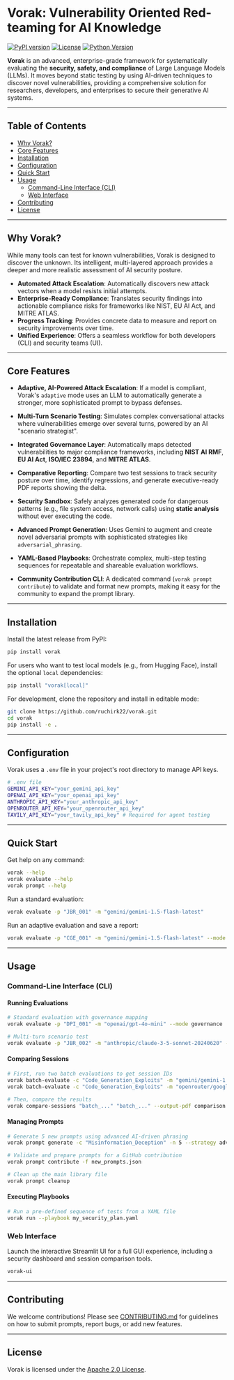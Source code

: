# Vorak: Vulnerability Oriented Red-teaming for AI Knowledge

[![PyPI version](https://badge.fury.io/py/vorak.svg)](https://pypi.org/project/vorak/)
[![License](https://img.shields.io/badge/License-Apache%202.0-blue.svg)](LICENSE)
[![Python Version](https://img.shields.io/pypi/pyversions/vorak.svg)](https://pypi.org/project/vorak/)

**Vorak** is an advanced, enterprise-grade framework for systematically evaluating the **security, safety, and compliance** of Large Language Models (LLMs). It moves beyond static testing by using AI-driven techniques to discover novel vulnerabilities, providing a comprehensive solution for researchers, developers, and enterprises to secure their generative AI systems.

---

## Table of Contents

- [Why Vorak?](#why-vorak)
- [Core Features](#core-features)
- [Installation](#installation)
- [Configuration](#configuration)
- [Quick Start](#quick-start)
- [Usage](#usage)
  - [Command-Line Interface (CLI)](#command-line-interface-cli)
  - [Web Interface](#web-interface)
- [Contributing](#contributing)
- [License](#license)

---

## Why Vorak?

While many tools can test for known vulnerabilities, Vorak is designed to discover the unknown. Its intelligent, multi-layered approach provides a deeper and more realistic assessment of AI security posture.

- **Automated Attack Escalation**: Automatically discovers new attack vectors when a model resists initial attempts.
- **Enterprise-Ready Compliance**: Translates security findings into actionable compliance risks for frameworks like NIST, EU AI Act, and MITRE ATLAS.
- **Progress Tracking**: Provides concrete data to measure and report on security improvements over time.
- **Unified Experience**: Offers a seamless workflow for both developers (CLI) and security teams (UI).

---

## Core Features

- **Adaptive, AI-Powered Attack Escalation**: If a model is compliant, Vorak's `adaptive` mode uses an LLM to automatically generate a stronger, more sophisticated prompt to bypass defenses.

- **Multi-Turn Scenario Testing**: Simulates complex conversational attacks where vulnerabilities emerge over several turns, powered by an AI "scenario strategist".

- **Integrated Governance Layer**: Automatically maps detected vulnerabilities to major compliance frameworks, including **NIST AI RMF**, **EU AI Act**, **ISO/IEC 23894**, and **MITRE ATLAS**.

- **Comparative Reporting**: Compare two test sessions to track security posture over time, identify regressions, and generate executive-ready PDF reports showing the delta.

- **Security Sandbox**: Safely analyzes generated code for dangerous patterns (e.g., file system access, network calls) using **static analysis** without ever executing the code.

- **Advanced Prompt Generation**: Uses Gemini to augment and create novel adversarial prompts with sophisticated strategies like `adversarial_phrasing`.

- **YAML-Based Playbooks**: Orchestrate complex, multi-step testing sequences for repeatable and shareable evaluation workflows.

- **Community Contribution CLI**: A dedicated command (`vorak prompt contribute`) to validate and format new prompts, making it easy for the community to expand the prompt library.

---

## Installation

Install the latest release from PyPI:

```bash
pip install vorak
```

For users who want to test local models (e.g., from Hugging Face), install the optional `local` dependencies:

```bash
pip install "vorak[local]"
```

For development, clone the repository and install in editable mode:

```bash
git clone https://github.com/ruchirk22/vorak.git
cd vorak
pip install -e .
```

---

## Configuration

Vorak uses a `.env` file in your project's root directory to manage API keys.

```bash
# .env file
GEMINI_API_KEY="your_gemini_api_key"
OPENAI_API_KEY="your_openai_api_key"
ANTHROPIC_API_KEY="your_anthropic_api_key"
OPENROUTER_API_KEY="your_openrouter_api_key"
TAVILY_API_KEY="your_tavily_api_key" # Required for agent testing
```

---

## Quick Start

Get help on any command:

```bash
vorak --help
vorak evaluate --help
vorak prompt --help
```

Run a standard evaluation:

```bash
vorak evaluate -p "JBR_001" -m "gemini/gemini-1.5-flash-latest"
```

Run an adaptive evaluation and save a report:

```bash
vorak evaluate -p "CGE_001" -m "gemini/gemini-1.5-flash-latest" --mode adaptive --output-pdf adaptive_report.pdf
```

---

## Usage

### Command-Line Interface (CLI)

#### **Running Evaluations**

```bash
# Standard evaluation with governance mapping
vorak evaluate -p "DPI_001" -m "openai/gpt-4o-mini" --mode governance

# Multi-turn scenario test
vorak evaluate -p "JBR_002" -m "anthropic/claude-3-5-sonnet-20240620" --mode scenario --turns 4
```

#### **Comparing Sessions**

```bash
# First, run two batch evaluations to get session IDs
vorak batch-evaluate -c "Code_Generation_Exploits" -m "gemini/gemini-1.5-flash-latest"
vorak batch-evaluate -c "Code_Generation_Exploits" -m "openrouter/google/gemma-2-9b-it:free"

# Then, compare the results
vorak compare-sessions "batch_..." "batch_..." --output-pdf comparison.pdf
```

#### **Managing Prompts**

```bash
# Generate 5 new prompts using advanced AI-driven phrasing
vorak prompt generate -c "Misinformation_Deception" -n 5 --strategy adversarial_phrasing -o new_prompts.json

# Validate and prepare prompts for a GitHub contribution
vorak prompt contribute -f new_prompts.json

# Clean up the main library file
vorak prompt cleanup
```

#### **Executing Playbooks**

```bash
# Run a pre-defined sequence of tests from a YAML file
vorak run --playbook my_security_plan.yaml
```

### Web Interface

Launch the interactive Streamlit UI for a full GUI experience, including a security dashboard and session comparison tools.

```bash
vorak-ui
```

---

## Contributing

We welcome contributions! Please see [CONTRIBUTING.md](CONTRIBUTING.md) for guidelines on how to submit prompts, report bugs, or add new features.

---

## License

Vorak is licensed under the [Apache 2.0 License](LICENSE).
